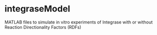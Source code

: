 # integraseModel
MATLAB files to simulate in vitro experiments of Integrase with or without Reaction Directionality Factors (RDFs)
